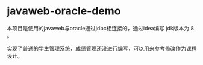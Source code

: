 # javaweb-oracle-demo
本项目是使用的javaweb与oracle通过jdbc相连接的，通过idea编写  jdk版本为 8 。

实现了普通的学生管理系统，成绩管理还没进行编写，可以用来参考修改作为课程设计。
